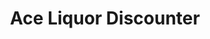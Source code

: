 ---
title: "Ace Liquor Discounter"
url: /spruce-grove/ace-liquor-discounter-mcleod-avenue/
shop: Spirituosen
---